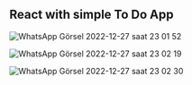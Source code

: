## React with simple To Do App
![WhatsApp Görsel 2022-12-27 saat 23 01 52](https://user-images.githubusercontent.com/102406546/209717255-a8ffbc9e-1356-4ee7-ac01-dae62ab43d21.jpg)


![WhatsApp Görsel 2022-12-27 saat 23 02 19](https://user-images.githubusercontent.com/102406546/209717273-e185a507-ffd4-4630-b1e4-5ef99789453d.jpg)

![WhatsApp Görsel 2022-12-27 saat 23 02 30](https://user-images.githubusercontent.com/102406546/209717302-50c35bd2-8eb2-4f83-b135-f5cdfcb2c55b.jpg)

